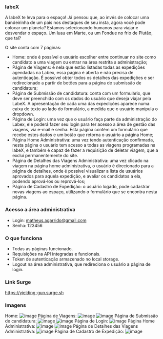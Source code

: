 ### labeX

A labeX te leva para o espaço! Já pensou que, ao invés de colocar uma bandeirinha de um país nos destaques de seu insta, agora você pode colocar um planeta? Estamos selecionando humanos para viajar e desvendar o espaço. Um luau em Marte, ou um Fondue no frio de Plutão, que tal?  

O site conta com 7 páginas:
- Home: onde é possível o usuário escolher entre continuar no site como candidato a uma viagem ou entrar na área restrita a administração;
- Página de Viagens: é nela que estão listadas todas as expedições agendadas na Labex, essa página é aberta e não precisa de autenticação. É possível obter todos os detalhes das expedições e ser redirecionado a partir de botões para a página de submissão de candidatura;
- Página de Submissão de candidatura: conta com um formulário, que deve ser preenchido com os dados do usuário que deseja viajar pela LabeX. A apresentação de cada uma das expedições aparece numa caixa de texto ao lado do formulário, a medida que o usuário manipula o dropdown. 
- Página de Login: uma vez que o usuário faça parte da administração do Labex, ele poderá fazer seu login para ter acesso a área de gestão das viagens, via e-mail e senha. Esta página contém um formulário que recebe estes dados e um botão que retorna o usuário a página Home;
- Página Home Administrativa: uma vez tendo autenticação confirmada, nesta página o usuário tem acesso a todas as viagens programadas na labeX, e também é capaz de fazer a requisição de deletar viagem, que a exclui permanentemente do site.
- Página de Detalhes das Viagens Administrativa: uma vez clicado na viagem na página home administrativa, o usuário é direcionado para a página de detalhes, onde é possível visualizar a lista de usuários aprovados para aquela expedição, e avaliar os candidatos a ela, podendo aprová-los ou reprová-los;
- Página de Cadastro de  Expedição: o usuário logado, pode cadastrar novas viagens ao espaço, utilizando o formulário que se encontra nesta página.

### Acesso a área administrativa
- Login: matheus.agarrido@gmail.com
- Senha: 123456

### O que funciona
- Todas as páginas funcionado.
- Requisições na API integradas e funcionais.
- Token de autenticação armazenado no local storage.
- Logout na área administrativa, que redireciona o usuário a página de login.

### Link Surge 
https://yielding-gun.surge.sh


### Imagens
Home: 
![image](https://user-images.githubusercontent.com/60436191/121915935-0f993d00-cd0a-11eb-921b-3bc3efa9d296.png)
Página de Viagens: 
![image](https://user-images.githubusercontent.com/60436191/121916165-4707e980-cd0a-11eb-8406-bddb6b0ee0c9.png)
![image](https://user-images.githubusercontent.com/60436191/121916240-5850f600-cd0a-11eb-8d3c-8993e6f0af8b.png)
Página de Submissão de candidatura:
![image](https://user-images.githubusercontent.com/60436191/121916303-66067b80-cd0a-11eb-85f1-f7d16492a7b3.png)
![image](https://user-images.githubusercontent.com/60436191/121916355-7159a700-cd0a-11eb-9c47-a12841a825e3.png)
Página de Login:
![image](https://user-images.githubusercontent.com/60436191/121916428-81718680-cd0a-11eb-9b75-14d42457c77a.png)
Página Home Administrativa:
![image](https://user-images.githubusercontent.com/60436191/121916515-95b58380-cd0a-11eb-8099-414263107de1.png)
![image](https://user-images.githubusercontent.com/60436191/121916599-ac5bda80-cd0a-11eb-9a10-ce9a08d526e3.png)
Página de Detalhes das Viagens Administrativa:
![image](https://user-images.githubusercontent.com/60436191/121916707-c5648b80-cd0a-11eb-85f9-a18aa8f55ee8.png)
Página de Cadastro de  Expedição:
![image](https://user-images.githubusercontent.com/60436191/121916801-db724c00-cd0a-11eb-8ab9-97bb2968fa31.png)


